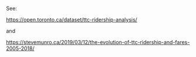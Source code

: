 See: 

https://open.toronto.ca/dataset/ttc-ridership-analysis/

and 

https://stevemunro.ca/2019/03/12/the-evolution-of-ttc-ridership-and-fares-2005-2018/
